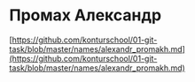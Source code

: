 Промах Александр
===
[https://github.com/konturschool/01-git-task/blob/master/names/alexandr_promakh.md](https://github.com/konturschool/01-git-task/blob/master/names/alexandr_promakh.md)
